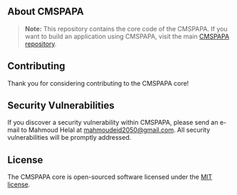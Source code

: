 ## About CMSPAPA

> **Note:** This repository contains the core code of the CMSPAPA. If you want to build an application using CMSPAPA, visit the main [CMSPAPA repository](https://github.com/cmspapa/cmspapa).

## Contributing

Thank you for considering contributing to the CMSPAPA core!


## Security Vulnerabilities

If you discover a security vulnerability within CMSPAPA, please send an e-mail to Mahmoud Helal at mahmoudeid2050@gmail.com. All security vulnerabilities will be promptly addressed.

## License

The CMSPAPA core is open-sourced software licensed under the [MIT license](http://opensource.org/licenses/MIT).

